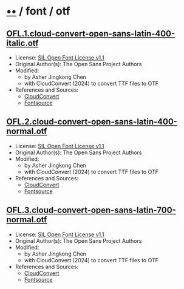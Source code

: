 # [••](../../../../README.md) / font / otf

## [OFL.1.cloud-convert-open-sans-latin-400-italic.otf](../files/OFL.1.cloud-convert-open-sans-latin-400-italic.otf)

- License: [SIL Open Font License v1.1](./LICENSE.1.txt)
- Original Author(s): The Open Sans Project Authors
- Modified:
  - by Asher Jingkong Chen
  - with CloudConvert (2024) to convert TTF files to OTF
- References and Sources:
  - [CloudConvert](https://cloudconvert.com/ttf-to-otf)
  - [Fontsource](https://api.fontsource.org/v1/download/open-sans)

## [OFL.2.cloud-convert-open-sans-latin-400-normal.otf](../files/OFL.2.cloud-convert-open-sans-latin-400-normal.otf)

- License: [SIL Open Font License v1.1](./LICENSE.1.txt)
- Original Author(s): The Open Sans Project Authors
- Modified:
  - by Asher Jingkong Chen
  - with CloudConvert (2024) to convert TTF files to OTF
- References and Sources:
  - [CloudConvert](https://cloudconvert.com/ttf-to-otf)
  - [Fontsource](https://api.fontsource.org/v1/download/open-sans)

## [OFL.3.cloud-convert-open-sans-latin-700-normal.otf](../files/OFL.3.cloud-convert-open-sans-latin-700-normal.otf)

- License: [SIL Open Font License v1.1](./LICENSE.1.txt)
- Original Author(s): The Open Sans Project Authors
- Modified:
  - by Asher Jingkong Chen
  - with CloudConvert (2024) to convert TTF files to OTF
- References and Sources:
  - [CloudConvert](https://cloudconvert.com/ttf-to-otf)
  - [Fontsource](https://api.fontsource.org/v1/download/open-sans)
